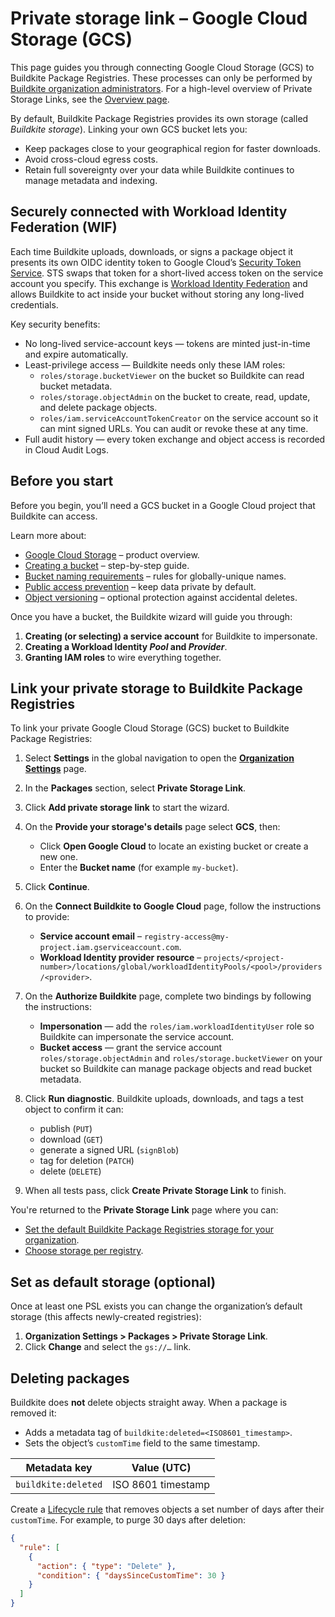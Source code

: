 # Private storage link – Google Cloud Storage (GCS)

This page guides you through connecting Google Cloud Storage (GCS) to Buildkite Package Registries. These processes can only be performed by [Buildkite organization administrators](/docs/package-registries/security/permissions#manage-teams-and-permissions-organization-level-permissions). For a high-level overview of Private Storage Links, see the [Overview page](/docs/package-registries/private-storage-link).

By default, Buildkite Package Registries provides its own storage (called *Buildkite storage*). Linking your own GCS bucket lets you:

- Keep packages close to your geographical region for faster downloads.
- Avoid cross-cloud egress costs.
- Retain full sovereignty over your data while Buildkite continues to manage metadata and indexing.

## Securely connected with Workload Identity Federation (WIF)

Each time Buildkite uploads, downloads, or signs a package object it presents its own OIDC identity token to Google Cloud’s [Security Token Service](https://cloud.google.com/iam/docs/reference/sts/rest). STS swaps that token for a short-lived access token on the service account you specify. This exchange is [Workload Identity Federation](https://cloud.google.com/iam/docs/workload-identity-federation) and allows Buildkite to act inside your bucket without storing any long-lived credentials.

Key security benefits:

- No long-lived service-account keys — tokens are minted just-in-time and expire automatically.
- Least-privilege access — Buildkite needs only these IAM roles:
  + `roles/storage.bucketViewer` on the bucket so Buildkite can read bucket metadata.
  + `roles/storage.objectAdmin` on the bucket to create, read, update, and delete package objects.
  + `roles/iam.serviceAccountTokenCreator` on the service account so it can mint signed URLs.
You can audit or revoke these at any time.
- Full audit history — every token exchange and object access is recorded in Cloud Audit Logs.

## Before you start

Before you begin, you’ll need a GCS bucket in a Google Cloud project that Buildkite can access.

Learn more about:

- [Google Cloud Storage](https://cloud.google.com/storage) – product overview.
- [Creating a bucket](https://cloud.google.com/storage/docs/creating-buckets) – step-by-step guide.
- [Bucket naming requirements](https://cloud.google.com/storage/docs/naming-buckets) – rules for globally-unique names.
- [Public access prevention](https://cloud.google.com/storage/docs/public-access-prevention) – keep data private by default.
- [Object versioning](https://cloud.google.com/storage/docs/object-versioning) – optional protection against accidental deletes.

Once you have a bucket, the Buildkite wizard will guide you through:

1. **Creating (or selecting) a service account** for Buildkite to impersonate.
1. **Creating a Workload Identity _Pool_ and _Provider_**.
1. **Granting IAM roles** to wire everything together.

## Link your private storage to Buildkite Package Registries

To link your private Google Cloud Storage (GCS) bucket to Buildkite Package Registries:

1. Select **Settings** in the global navigation to open the [**Organization Settings**](https://buildkite.com/organizations/~/settings) page.

1. In the **Packages** section, select **Private Storage Link**.

1. Click **Add private storage link** to start the wizard.

1. On the **Provide your storage's details** page select **GCS**, then:
    + Click **Open Google Cloud** to locate an existing bucket or create a new one.
    + Enter the **Bucket name** (for example `my-bucket`).

1. Click **Continue**.

1. On the **Connect Buildkite to Google Cloud** page, follow the instructions to provide:
    + **Service account email** – `registry-access@my-project.iam.gserviceaccount.com`.
    + **Workload Identity provider resource** – `projects/<project-number>/locations/global/workloadIdentityPools/<pool>/providers/<provider>`.

1. On the **Authorize Buildkite** page, complete two bindings by following the instructions:
    + **Impersonation** — add the `roles/iam.workloadIdentityUser` role so Buildkite can impersonate the service account.
    + **Bucket access** — grant the service account `roles/storage.objectAdmin` and `roles/storage.bucketViewer` on your bucket so Buildkite can manage package objects and read bucket metadata.

1. Click **Run diagnostic**. Buildkite uploads, downloads, and tags a test object to confirm it can:
    + publish (`PUT`)
    + download (`GET`)
    + generate a signed URL (`signBlob`)
    + tag for deletion (`PATCH`)
    + delete (`DELETE`)

1. When all tests pass, click **Create Private Storage Link** to finish.

You're returned to the **Private Storage Link** page where you can:

- [Set the default Buildkite Package Registries storage for your organization](../private-storage-link#set-the-default-buildkite-package-registries-storage).
- [Choose storage per registry](/docs/package-registries/manage-registries#update-a-source-registry-configure-registry-storage).

## Set as default storage (optional)

Once at least one PSL exists you can change the organization’s default storage (this affects newly-created registries):

1. **Organization Settings > Packages > Private Storage Link**.
1. Click **Change** and select the `gs://…` link.

## Deleting packages

Buildkite does **not** delete objects straight away. When a package is removed it:

- Adds a metadata tag of `buildkite:deleted=<ISO8601_timestamp>`.
- Sets the object’s `customTime` field to the same timestamp.

| Metadata key       | Value (UTC) |
|--------------------|-------------|
| `buildkite:deleted`| ISO 8601 timestamp |

Create a [Lifecycle rule](https://cloud.google.com/storage/docs/lifecycle) that removes objects a set number of days after their `customTime`. For example, to purge 30 days after deletion:

```json
{
  "rule": [
    {
      "action": { "type": "Delete" },
      "condition": { "daysSinceCustomTime": 30 }
    }
  ]
}
```
